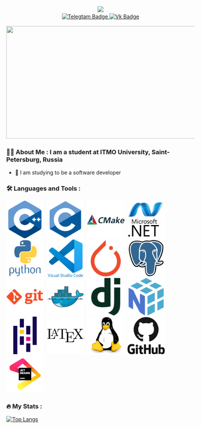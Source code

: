 <div id="header" align="center">
  <img src="https://media.giphy.com/media/v1.Y2lkPTc5MGI3NjExYmM1OHlsMzh2cnlwZWVlbGo2ZGtpMzRwdmJmdGhoZ3I5anVwdmY2dSZlcD12MV9pbnRlcm5hbF9naWZfYnlfaWQmY3Q9Zw/bAplZhiLAsNnG/giphy.gif" width="100"/>
</div>
<div id="badges" align="center">
  <a href="https://t.me/f4ken0name">
  <img src="https://img.shields.io/badge/Telegram-grey?logo=telegram&logoColor=white&style=for-the-badge" alt="Telegtam Badge"/>
  </a>
  <a href="https://vk.com/ne_mogy_i_ne_hochy">
  <img src="https://img.shields.io/badge/VK-blue?logo=vk&logoColor=white&style=for-the-badge" alt="Vk Badge"/>
   </a>
</div>
<div id="stat" align="center">
  <img src="https://komarev.com/ghpvc/?username=f4ke-n0name&style=flat-square&color=blue" alt=""/>
</div>
<div align="center">
  <img src="https://media.giphy.com/media/v1.Y2lkPTc5MGI3NjExOHZ2c3FzaTRrYzZ0aXI4cjYxdml4MTM1YjRjNnRlaHkzZTd3NGVoNyZlcD12MV9pbnRlcm5hbF9naWZfYnlfaWQmY3Q9Zw/L8K62iTDkzGX6/giphy.gif" width="600" height="300"/>
</div>


### :man_office_worker: About Me : I am a student at ITMO University, Saint-Petersburg, Russia
- :telescope: I am studying to be a software developer


### :hammer_and_wrench: Languages and Tools :
<div>
  <img src="https://github.com/devicons/devicon/blob/master/icons/cplusplus/cplusplus-original.svg" title="C++" alt="cpp" width="100" height="100">&nbsp;
  <img src="https://github.com/devicons/devicon/blob/master/icons/c/c-original.svg" title="C" alt="c" width="100" height="100">&nbsp;
  <img src="https://github.com/devicons/devicon/blob/master/icons/cmake/cmake-original-wordmark.svg" title="CMake" alt="CMake" width="100" height="100">&nbsp;
  <img src="https://github.com/devicons/devicon/blob/master/icons/dot-net/dot-net-original-wordmark.svg" title="DotNET" alt="DotNET" width="100" height="100">&nbsp;
  <img src="https://github.com/devicons/devicon/blob/master/icons/python/python-original-wordmark.svg" title="Python" alt="Python" width="100" height="100">&nbsp;
  <img src="https://github.com/devicons/devicon/blob/master/icons/vscode/vscode-original-wordmark.svg" title="VSCode" alt="vscode" width="100" height="100">&nbsp;
  <img src="https://github.com/devicons/devicon/blob/master/icons/pytorch/pytorch-original.svg" title="PyTorch" alt="Pytorch" width="100" height="100">&nbsp;
  <img src="https://github.com/devicons/devicon/blob/master/icons/postgresql/postgresql-original.svg" title="postgres" alt="postgres" width="100" height="100">&nbsp;
  <img src="https://github.com/devicons/devicon/blob/master/icons/git/git-plain-wordmark.svg" title="Git" alt="Git" width="100" height="100">&nbsp;
  <img src="https://github.com/devicons/devicon/blob/master/icons/docker/docker-original.svg" title="docker" alt="docker" width="100" height="100">&nbsp;
  <img src="https://github.com/devicons/devicon/blob/master/icons/django/django-plain.svg" title="django" alt="django" width="100" height="100">&nbsp;
  <img src="https://github.com/devicons/devicon/blob/master/icons/numpy/numpy-original.svg" title="numpy" alt="numpy" width="100" height="100">&nbsp;
  <img src="https://github.com/devicons/devicon/blob/master/icons/pandas/pandas-original.svg" title="pandas" alt="pandas" width="100" height="100">&nbsp;
  <img src="https://github.com/devicons/devicon/blob/master/icons/latex/latex-original.svg" title="LaTeX" alt="LaTeX" width="100" height="100">&nbsp;
  <img src="https://github.com/devicons/devicon/blob/master/icons/linux/linux-original.svg" title="Linux" alt="Linux" width="100" height="100">&nbsp;
  <img src="https://github.com/devicons/devicon/blob/master/icons/github/github-original-wordmark.svg" title="Github" alt="Github" width="100" height="100">&nbsp;
  <img src="https://github.com/devicons/devicon/blob/master/icons/jetbrains/jetbrains-original.svg" title="JetBrains" alt="JetBrains" width="100" height="100">&nbsp;
</div>

### :fire: My Stats :
[![Top Langs](https://github-readme-stats.vercel.app/api/top-langs/?username=f4ke-n0name&hide=html&langs_count=10&layout=compact&theme=vision-friendly-dark)](https://github.com/anuraghazra/github-readme-stats)

<!--

Here are some ideas to get you started:

- 🔭 I’m currently working on ...
- 🌱 I’m currently learning ...
- 👯 I’m looking to collaborate on ...
- 🤔 I’m looking for help with ...
- 💬 Ask me about ...
- 📫 How to reach me: ...
- 😄 Pronouns: ...
- ⚡ Fun fact: ...
-->
